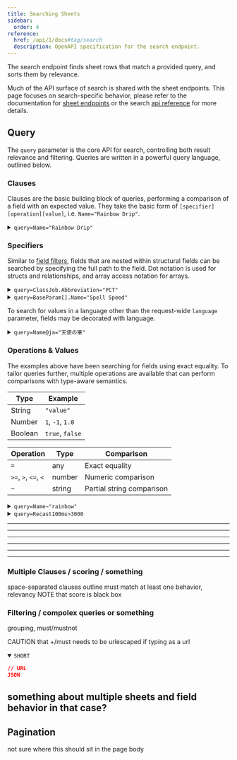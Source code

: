 ```yaml
---
title: Searching Sheets
sidebar:
  order: 4
reference:
  href: /api/1/docs#tag/search
  description: OpenAPI specification for the search endpoint.
---
```


The search endpoint finds sheet rows that match a provided query, and sorts them
by relevance.

Much of the API surface of search is shared with the sheet endpoints. This page
focuses on search-specific behavior, please refer to the documentation for
[sheet endpoints] or the search [api reference] for more details.

[sheet endpoints]: /docs/guides/sheets/
[api reference]: /api/1/docs#tag/search

## Query

The `query` parameter is the core API for search, controlling both result
relevance and filtering. Queries are written in a powerful query language,
outlined below.

### Clauses

Clauses are the basic building block of queries, performing a comparison of a
field with an expected value. They take the basic form of
`[specifier][operation][value]`, i.e. `Name="Rainbow Drip"`.

<details>
<summary><code>query=Name="Rainbow Drip"</code></summary>

```json wrap "query=Name=\"Rainbow Drip\"" "Rainbow Drip"
// /api/1/search?sheets=Action&fields=Name&query=Name="Rainbow Drip"
{
  "results": [
    {
      "row_id": 34688,
      "fields": { "Name": "Rainbow Drip" }
    }
  ]
}
```

</details>

### Specifiers

Similar to [field filters], fields that are nested within structural fields can
be searched by specifying the full path to the field. Dot notation is used for
structs and relationships, and array access notation for arrays.

[field filters]: /docs/guides/sheets/#filtering

<details>
<summary><code>query=ClassJob.Abbreviation="PCT"</code></summary>

```json wrap "query=ClassJob.Abbreviation=\"PCT\""
// /api/1/search?sheets=Action&fields=Name&query=ClassJob.Abbreviation="PCT"
{
  "results": [
    {
      "row_id": 34650,
      "fields": { "Name": "Fire in Red" }
    },
    {
      "row_id": 34653,
      "fields": { "Name": "Blizzard in Cyan" }
    },
    // ...
  ]
}
```

</details>

<details>
<summary><code>query=BaseParam[].Name="Spell Speed"</code></summary>

```json wrap "query=BaseParam[].Name=\"Spell Speed\"" "Spell Speed"
// /api/1/search?sheets=Item&fields=Name,BaseParam[].Name&query=BaseParam[].Name="Spell Speed"
{
  "results": [
    {
      "row_id": 1973,
      "fields": {
        "Name": "Ul'dahn Wand",
        "BaseParam": [
          { "fields": { "Name": "Mind" } },
          { "fields": { "Name": "Vitality" } },
          { "fields": { "Name": "Spell Speed" } },
          { "fields": { "Name": "" } },
          { "fields": { "Name": "" } },
          { "fields": { "Name": "" } }
        ]
      }
    },
    {
      "row_id": 1989,
      "fields": {
        "BaseParam": [
          { "fields": { "Name": "Mind" } },
          { "fields": { "Name": "Vitality" } },
          { "fields": { "Name": "Spell Speed" } },
          { "fields": { "Name": "" } },
          { "fields": { "Name": "" } },
          { "fields": { "Name": "" } }
        ],
        "Name": "Serpent Officer's Wand"
      },
      // ...
    },
  ]
}
```

</details>

To search for values in a language other than the request-wide `language`
parameter, fields may be decorated with language.

<details>
<summary><code>query=Name@ja="天使の筆"</code></summary>

```json wrap "天使の筆" "Angel Brush"
// /api/1/search?sheets=Item&fields=Name&query=Name@ja="天使の筆"
{
  "results": [
    {
      "row_id": 42589,
      "fields": {
        "Name": "Angel Brush"
      }
    }
  ]
}
```

</details>

### Operations & Values

The examples above have been searching for fields using exact equality. To
tailor queries further, multiple operations are available that can perform
comparisons with type-aware semantics.

| Type | Example |
| --- | --- |
| String | `"value"` |
| Number | `1`, `-1`, `1.0` |
| Boolean | `true`, `false` |

| Operation | Type | Comparison |
| --- | --- | --- |
| `=` | any | Exact equality |
| `>=`, `>`, `<=`, `<` | number | Numeric comparison |
| `~` | string | Partial string comparison |

<details>
<summary><code>query=Name~"rainbow"</code></summary>

```json wrap "query=Name~\"rainbow\"" "Rainbow"
// /api/1/search?sheets=Action&fields=Name&query=Name~"rainbow"
{
  "results": [
    {
      "row_id": 34688,
      "fields": { "Name": "Rainbow Drip" }
    },
    {
      "row_id": 21474,
      "fields": { "Name": "Lunar Rainbow" }
    },
    {
      "row_id": 29388,
      "fields": { "Name": "Rainbow Gulal" }
    },
    {
      "row_id": 6288,
      "fields": {"Name": "Rainbow Dynamo" }
    }
  ]
}
```

</details>

<details>
<summary><code>query=Recast100ms>3000</code></summary>

```json wrap "Recast100ms>3000"
// /api/1/search?sheets=Action&fields=Name,Recast100ms&query=Recast100ms>3000
{
  "results": [
    {
      "row_id": 6,
      "fields": {
        "Name": "Return",
        "Recast100ms": 9000
      }
    },
    {
      "row_id": 30,
      "fields": {
        "Name": "Hallowed Ground",
        "Recast100ms": 4200
      }
    },
    // ...
  ]
}
```

</details>

---

---

---

---

---

---

### Multiple Clauses / scoring / something

space-separated clauses
outline must match at least one behavior, relevancy
NOTE that score is black box

### Filtering / compolex queries or something

grouping, must/mustnot

CAUTION that +/must needs to be urlescaped if typing as a url

<details open>
<summary><code>SHORT</code></summary>

```json wrap
// URL
JSON
```

</details>

## something about multiple sheets and field behavior in that case?

## Pagination

not sure where this should sit in the page body
